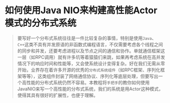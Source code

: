 如何使用Java NIO来构建高性能Actor模式的分布式系统
=============================

>要写好一个分布式系统往往是一件比较复杂的事情，特别是使用`Java`、`C++`这类不具有并发原语的非函数式编程语言，不仅需要考虑各个线程之间的同步和并发，还要考虑进程以及节点之间的通信和协作。单就通信框架这一层（如RPC调用）就有许多坑等着猿猿们来跳，如果再考虑系统在高并发情况下的响应时间和性能等，又会使系统设计变得复杂。好在我们无需从零开始，业界存在着许多开源的优秀的`分布式系统组件`（如RPC框架、序列化框架等等），这类组件封装了网络通信协议、序列化等底层处理，但要写出一个高性能的分布式系统仍然不容易。本教程将`手把手`的教你如何使用JavaNIO来写一个高性能的分布式系统，我们的系统是用Actor这种模式，使得其具有很好的扩展性，也便于理解。

